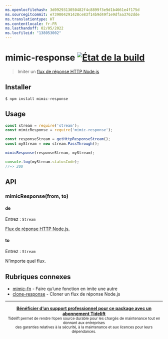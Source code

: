 ```yaml
---
ms.openlocfilehash: 3d0929313050482f4c8899f3e9d1b4661e4f175d
ms.sourcegitcommit: e739004291428ce83f14b9d49f1e9dfaa3762dde
ms.translationtype: HT
ms.contentlocale: fr-FR
ms.lasthandoff: 02/05/2022
ms.locfileid: "138053002"
---
```

# <a name="mimic-response-build-statushttpstravis-ciorgsindresorhusmimic-response"></a>mimic-response [![État de la build](https://travis-ci.org/sindresorhus/mimic-response.svg?branch=master)](https://travis-ci.org/sindresorhus/mimic-response)

> Imiter un [flux de réponse HTTP Node.js](https://nodejs.org/api/http.html#http_class_http_incomingmessage)

## <a name="install"></a>Installer

```
$ npm install mimic-response
```

## <a name="usage"></a>Usage

```js
const stream = require('stream');
const mimicResponse = require('mimic-response');

const responseStream = getHttpResponseStream();
const myStream = new stream.PassThrough();

mimicResponse(responseStream, myStream);

console.log(myStream.statusCode);
//=> 200
```

## <a name="api"></a>API

### <a name="mimicresponsefrom-to"></a>mimicResponse(from, to)

#### <a name="from"></a>de

Entrez : `Stream`

[Flux de réponse HTTP Node.js.](https://nodejs.org/api/http.html#http_class_http_incomingmessage)

#### <a name="to"></a>to

Entrez : `Stream`

N’importe quel flux.

## <a name="related"></a>Rubriques connexes

- [mimic-fn](https://github.com/sindresorhus/mimic-fn) - Faire qu’une fonction en imite une autre
- [clone-response](https://github.com/lukechilds/clone-response) - Cloner un flux de réponse Node.js

---

<div align="center">
    <b>
        <a href="https://tidelift.com/subscription/pkg/npm-mimic-response?utm_source=npm-mimic-response&utm_medium=referral&utm_campaign=readme">Bénéficier d’un support professionnel pour ce package avec un abonnement Tidelift</a>
    </b>
    <br>
    <sub>Tidelift permet de rendre l’open source durable pour les chargés de maintenance tout en donnant aux entreprises<br>des garanties relatives à la sécurité, à la maintenance et aux licences pour leurs dépendances.
    </sub>
</div>
